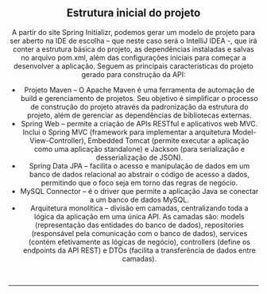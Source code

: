 <div align="center">
  <h2>Estrutura inicial do projeto</h2>
  <p>A partir do site Spring Initializr, podemos gerar um modelo de projeto para ser aberto na IDE de escolha – que neste caso será o IntelliJ IDEA -, que irá conter a estrutura básica do projeto, as dependências instaladas e salvas no arquivo pom.xml, além das configurações iniciais para começar a desenvolver a aplicação.
    Seguem as principais características do projeto gerado para construção da API:</p>
  <ul>
    <li>Projeto Maven – O Apache Maven é uma ferramenta de automação de build e gerenciamento de projetos. Seu objetivo é simplificar o processo de construção do projeto através da padronização da estrutura do projeto, além de gerenciar as dependências de bibliotecas externas.</li>
    <li>Spring Web – permite a criação de APIs RESTful e aplicativos web MVC. Inclui o Spring MVC (framework para implementar a arquitetura Model-View-Controller), Embedded Tomcat (permite executar a aplicação como uma aplicação standalone) e Jackson (para serialização e desserialização de JSON).</li>
    <li>Spring Data JPA – facilita o acesso e manipulação de dados em um banco de dados relacional ao abstrair o código de acesso a dados, permitindo que o foco seja em torno das regras de negócio.</li>
    <li>MySQL Connector – é o driver que permite a aplicação Java se conectar a um banco de dados MySQL.</li>
    <li>Arquitetura monolítica – divisão em camadas, centralizando toda a lógica da aplicação em uma única API. As camadas são: models (representação das entidades do banco de dados), repositories (responsável pela comunicação com o banco de dados), 
      services (contém efetivamente as lógicas de negócio), controllers (define os endpoints da API REST) e DTOs (facilita a transferência de dados entre camadas).</li>
  </ul>
  <br>
  <hr>
</div>
